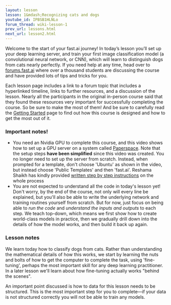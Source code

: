 ```yaml
---
layout: lesson
lesson: 1&mdash;Recognizing cats and dogs
youtube_id: IPBSB1HLNLo
forum_thread: wiki-lesson-1
prev_url: lessons.html
next_url: lesson2.html
---
```

Welcome to the start of your fast.ai journey! In today’s lesson you’ll set up your deep learning server, and train your first image classification model (a convolutional neural network, or CNN), which will learn to distinguish dogs from cats nearly perfectly. If you need help at any time, head over to [forums.fast.ai](http://forums.fast.ai) where over a thousand students are discussing the course and have provided lots of tips and tricks for you.

Each lesson page includes a link to a forum topic that includes a hyperlinked timeline, links to further resources, and a discussion of the lesson. Nearly all the participants in the original in-person course said that they found these resources very important for successfully completing the course. So be sure to make the most of them! And be sure to carefully read the [Getting Started](../start.html) page to find out how this course is designed and how to get the most out of it.

### Important notes!

- You need an Nvidia GPU to complete this course, and this video shows how to set up a GPU server on a system called [Paperspace](http://www.paperspace.com). Note that the setup steps **have been simplified** since this video was created. You no longer need to set up the server from scratch. Instead, when prompted for a template, don't choose 'Ubuntu' as shown in the video, but instead choose 'Public Templates' and then 'fast.ai'. Reshama Shaikh has kindly provided [written step by step instructions](https://github.com/reshamas/fastai_deeplearn_part1/blob/master/tools/paperspace.md) on the whole process
- You are not expected to understand all the code in today's lesson yet! Don't worry, by the end of the course, not only will every line be explained, but you'll also be able to write the underlying network and training routines yourself from scratch. But for now, just focus on being able to *run the code* and *understand the inputs and outputs* to each step. We teach top-down, which means we first show how to create world-class models in practice, then we gradually drill down into the details of how the model works, and then build it back up again.

### Lesson notes

We learn today how to classify dogs from cats. Rather than understanding the mathematical details of how this works, we start by learning the nuts and bolts of how to get the computer to complete the task, using 'fine-tuning', perhaps the most important skill for any deep learning practitioner. In a later lesson we'll learn about how fine-tuning actually works "behind the scenes".

An important point discussed is how to data for this lesson needs to be structured. This is the most important step for you to complete&mdash;if your data is not structured correctly you will not be able to train any models.

